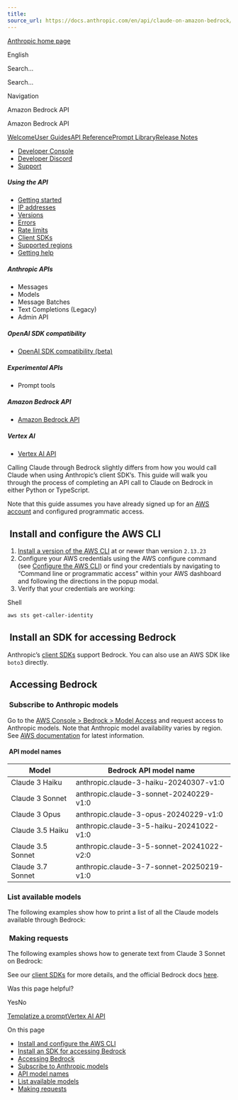 ```yaml
---
title: 
source_url: https://docs.anthropic.com/en/api/claude-on-amazon-bedrock/
---
```


[Anthropic home page](/)

English

Search...

Search...

Navigation

Amazon Bedrock API

Amazon Bedrock API

[Welcome](/en/home)[User Guides](/en/docs/welcome)[API Reference](/en/api/getting-started)[Prompt Library](/en/prompt-library/library)[Release Notes](/en/release-notes/overview)

- [Developer Console](https://console.anthropic.com/)
- [Developer Discord](https://www.anthropic.com/discord)
- [Support](https://support.anthropic.com/)

##### Using the API

* [Getting started](/en/api/getting-started)
* [IP addresses](/en/api/ip-addresses)
* [Versions](/en/api/versioning)
* [Errors](/en/api/errors)
* [Rate limits](/en/api/rate-limits)
* [Client SDKs](/en/api/client-sdks)
* [Supported regions](/en/api/supported-regions)
* [Getting help](/en/api/getting-help)

##### Anthropic APIs

* Messages
* Models
* Message Batches
* Text Completions (Legacy)
* Admin API

##### OpenAI SDK compatibility

* [OpenAI SDK compatibility (beta)](/en/api/openai-sdk)

##### Experimental APIs

* Prompt tools

##### Amazon Bedrock API

* [Amazon Bedrock API](/en/api/claude-on-amazon-bedrock)

##### Vertex AI

* [Vertex AI API](/en/api/claude-on-vertex-ai)

Calling Claude through Bedrock slightly differs from how you would call Claude when using Anthropic’s client SDK’s. This guide will walk you through the process of completing an API call to Claude on Bedrock in either Python or TypeScript.

Note that this guide assumes you have already signed up for an [AWS account](https://portal.aws.amazon.com/billing/signup) and configured programmatic access.

[​](#install-and-configure-the-aws-cli) Install and configure the AWS CLI
-------------------------------------------------------------------------

1. [Install a version of the AWS CLI](https://docs.aws.amazon.com/cli/latest/userguide/cli-chap-welcome.html) at or newer than version `2.13.23`
2. Configure your AWS credentials using the AWS configure command (see [Configure the AWS CLI](https://alpha.www.docs.aws.a2z.com/cli/latest/userguide/cli-chap-configure.html)) or find your credentials by navigating to “Command line or programmatic access” within your AWS dashboard and following the directions in the popup modal.
3. Verify that your credentials are working:

Shell

```bash
aws sts get-caller-identity
```

[​](#install-an-sdk-for-accessing-bedrock) Install an SDK for accessing Bedrock
-------------------------------------------------------------------------------

Anthropic’s [client SDKs](/en/api/client-sdks) support Bedrock. You can also use an AWS SDK like `boto3` directly.

[​](#accessing-bedrock) Accessing Bedrock
-----------------------------------------

### [​](#subscribe-to-anthropic-models) Subscribe to Anthropic models

Go to the [AWS Console > Bedrock > Model Access](https://console.aws.amazon.com/bedrock/home?region=us-west-2#/modelaccess) and request access to Anthropic models. Note that Anthropic model availability varies by region. See [AWS documentation](https://docs.aws.amazon.com/bedrock/latest/userguide/models-regions.html) for latest information.

#### [​](#api-model-names) API model names

| Model | Bedrock API model name |
| --- | --- |
| Claude 3 Haiku | anthropic.claude-3-haiku-20240307-v1:0 |
| Claude 3 Sonnet | anthropic.claude-3-sonnet-20240229-v1:0 |
| Claude 3 Opus | anthropic.claude-3-opus-20240229-v1:0 |
| Claude 3.5 Haiku | anthropic.claude-3-5-haiku-20241022-v1:0 |
| Claude 3.5 Sonnet | anthropic.claude-3-5-sonnet-20241022-v2:0 |
| Claude 3.7 Sonnet | anthropic.claude-3-7-sonnet-20250219-v1:0 |

### [​](#list-available-models) List available models

The following examples show how to print a list of all the Claude models available through Bedrock:

### [​](#making-requests) Making requests

The following examples shows how to generate text from Claude 3 Sonnet on Bedrock:

See our [client SDKs](/en/api/client-sdks) for more details, and the official Bedrock docs [here](https://docs.aws.amazon.com/bedrock/).

Was this page helpful?

YesNo

[Templatize a prompt](/en/api/prompt-tools-templatize)[Vertex AI API](/en/api/claude-on-vertex-ai)

On this page

* [Install and configure the AWS CLI](#install-and-configure-the-aws-cli)
* [Install an SDK for accessing Bedrock](#install-an-sdk-for-accessing-bedrock)
* [Accessing Bedrock](#accessing-bedrock)
* [Subscribe to Anthropic models](#subscribe-to-anthropic-models)
* [API model names](#api-model-names)
* [List available models](#list-available-models)
* [Making requests](#making-requests)
